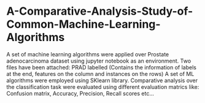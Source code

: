 # A-Comparative-Analysis-Study-of-Common-Machine-Learning-Algorithms
A set of machine learning algorithms were applied over Prostate adenocarcinoma dataset using jupyter notebook as an environment.
Two files have been attached:
PRAD labelled (Contains the information of labels at the end, features on the column and instances on the rows)
A set of ML algorithms were employed using SKlearn library. Comparative analysis over the classification task were evaluated using different evaluation matrics like:
Confusion matrix, Accuracy, Precision, Recall scores etc...
